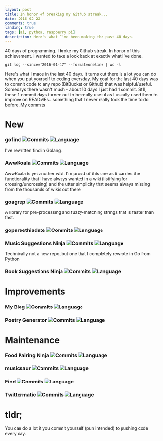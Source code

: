 ```yaml
---
layout: post
title: In honor of breaking my Github streak...
date: 2016-02-22
comments: true
landing: true
tags: [ai, python, raspberry pi]
description: Here's what I've been making the past 40 days.
---
```


40 days of programming. I broke my Github streak. In honor of this achievement, I wanted to take a look back at exactly what I've done.

`git log --since="2016-01-17" --format=oneline | wc -l`

Here's what I made in the last 40 days. It turns out there is a lot you can do when you put yourself to coding everyday. My goal for the last 40 days was to commit code to any repo (BitBucket or Github) that was helpful/useful. Somedays there wasn't much - about 10 days I just had 1 commit. Still, these 1-commit days turned out to be really useful as I usually used them to improve on READMEs...something that I never really took the time to do before. [My commits](https://github.com/schollz?tab=contributions&period=monthly)

# New

### gofind ![Commits](https://img.shields.io/badge/commits-30-brightgreen.svg) ![Language](https://img.shields.io/badge/language-Go-blue.svg)

I've rewritten find in Golang.

### AwwKoala ![Commits](https://img.shields.io/badge/commits-179-brightgreen.svg) ![Language](https://img.shields.io/badge/language-Go-blue.svg)

AwwKoala is yet another wiki. I'm proud of this one as it carries the functionality that I have always wanted in a wiki (listifying for crossing/uncrossing) and the utter simplicity that seems always missing from the thousands of wikis out there.

### goagrep  ![Commits](https://img.shields.io/badge/commits-64-brightgreen.svg) ![Language](https://img.shields.io/badge/language-Go-blue.svg)

A library for pre-processing and fuzzy-matching strings that is faster than fast.

### goparsethisdate   ![Commits](https://img.shields.io/badge/commits-5-brightgreen.svg) ![Language](https://img.shields.io/badge/language-Go-blue.svg)

### Music Suggestions Ninja ![Commits](https://img.shields.io/badge/commits-23-brightgreen.svg) ![Language](https://img.shields.io/badge/language-Go-blue.svg)

Technically not a new repo, but one that I completely rewrote in Go from Python.

### Book Suggestions Ninja ![Commits](https://img.shields.io/badge/commits-42-brightgreen.svg) ![Language](https://img.shields.io/badge/language-Go-blue.svg)


# Improvements

### My Blog  ![Commits](https://img.shields.io/badge/commits-57-brightgreen.svg) ![Language](https://img.shields.io/badge/language-Markdown-blue.svg)


### Poetry Generator  ![Commits](https://img.shields.io/badge/commits-6-brightgreen.svg) ![Language](https://img.shields.io/badge/language-Python-blue.svg)



# Maintenance

### Food Pairing Ninja ![Commits](https://img.shields.io/badge/commits-14-brightgreen.svg) ![Language](https://img.shields.io/badge/language-html-blue.svg)

### musicsaur ![Commits](https://img.shields.io/badge/commits-1-brightgreen.svg) ![Language](https://img.shields.io/badge/language-Go-blue.svg)

### Find ![Commits](https://img.shields.io/badge/commits-1-brightgreen.svg) ![Language](https://img.shields.io/badge/language-Python-blue.svg)

### Twittermatic ![Commits](https://img.shields.io/badge/commits-1-brightgreen.svg) ![Language](https://img.shields.io/badge/language-Python-blue.svg)


# tldr;

You can do a lot if you commit yourself (pun intended) to pushing code every day.
